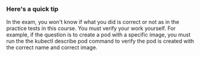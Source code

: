 ### Here's a quick tip 

In the exam, you won't know if what you did is correct or not as in the practice tests in this course. You must verify your work yourself. For example, if the question is to create a pod with a specific image, you must run the the kubectl describe pod command to verify the pod is created with the correct name and correct image.

